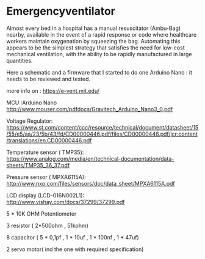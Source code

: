 # Emergencyventilator

Almost every bed in a hospital has a manual resuscitator (Ambu-Bag) nearby,
available in the event of a rapid response or code where healthcare workers maintain 
oxygenation by squeezing the bag. Automating this appears to be the simplest strategy
that satisfies the need for low-cost mechanical ventilation, with the ability to be
rapidly manufactured in large quantities. 

Here a schematic and a firmware that I started to do one Arduino Nano : 
it needs to be reviewed and tested.

more info on :
https://e-vent.mit.edu/

MCU :Arduino Nano
http://www.mouser.com/pdfdocs/Gravitech_Arduino_Nano3_0.pdf

Voltage Regulator:
https://www.st.com/content/ccc/resource/technical/document/datasheet/15/55/e5/aa/23/5b/43/fd/CD00000446.pdf/files/CD00000446.pdf/jcr:content/translations/en.CD00000446.pdf

Temperature sensor ( TMP35):
https://www.analog.com/media/en/technical-documentation/data-sheets/TMP35_36_37.pdf

Pressure sensor ( MPXA6115A):
http://www.nxp.com/files/sensors/doc/data_sheet/MPXA6115A.pdf

LCD display (LCD-016N002L1):
http://www.vishay.com/docs/37299/37299.pdf

5 *  10K OHM Potentiometer

3 resistor ( 2*500ohm , 51kohm)

8 capacitor ( 5 * 0,1pf , 1 * 10uf , 1 * 100nf , 1 * 47uf)

2 servo motor( ind the one with required specification)

